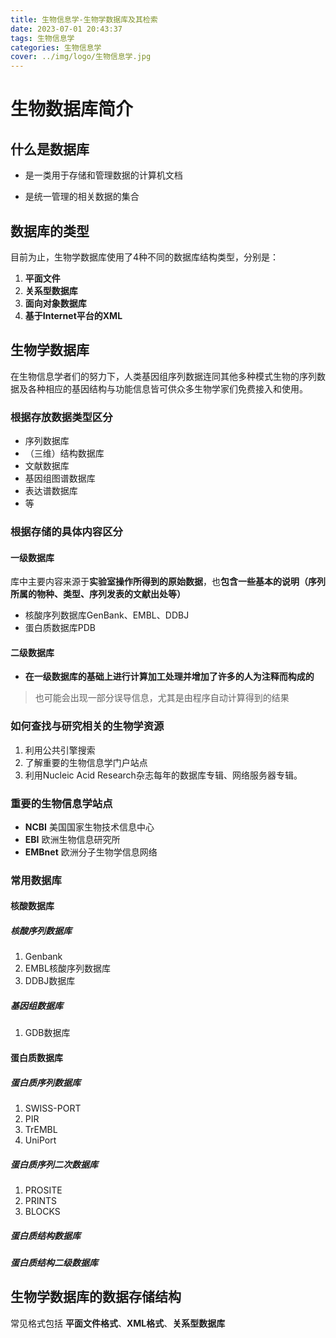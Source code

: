 ```yaml
---
title: 生物信息学-生物学数据库及其检索
date: 2023-07-01 20:43:37
tags: 生物信息学
categories: 生物信息学
cover: ../img/logo/生物信息学.jpg
---
```


# 生物数据库简介

## 什么是数据库

* 是一类用于存储和管理数据的计算机文档

* 是统一管理的相关数据的集合

## 数据库的类型

目前为止，生物学数据库使用了4种不同的数据库结构类型，分别是：

1. **平面文件**
2. **关系型数据库**
3. **面向对象数据库**
4. **基于Internet平台的XML**

## 生物学数据库

在生物信息学者们的努力下，人类基因组序列数据连同其他多种模式生物的序列数据及各种相应的基因结构与功能信息皆可供众多生物学家们免费接入和使用。

### 根据存放数据类型区分

* 序列数据库
* （三维）结构数据库
* 文献数据库
* 基因组图谱数据库
* 表达谱数据库
* 等

### 根据存储的具体内容区分

#### 一级数据库

库中主要内容来源于**实验室操作所得到的原始数据**，也**包含一些基本的说明（序列所属的物种、类型、序列发表的文献出处等）**

* 核酸序列数据库GenBank、EMBL、DDBJ
* 蛋白质数据库PDB

#### 二级数据库

* **在一级数据库的基础上进行计算加工处理并增加了许多的人为注释而构成的**

> 也可能会出现一部分误导信息，尤其是由程序自动计算得到的结果

### 如何查找与研究相关的生物学资源

1. 利用公共引擎搜索
2. 了解重要的生物信息学门户站点
3. 利用Nucleic Acid Research杂志每年的数据库专辑、网络服务器专辑。

### 重要的生物信息学站点

* **NCBI**  美国国家生物技术信息中心
* **EBI** 欧洲生物信息研究所
* **EMBnet** 欧洲分子生物学信息网络

### 常用数据库

#### 核酸数据库

##### 核酸序列数据库

1. Genbank
2. EMBL核酸序列数据库
3. DDBJ数据库

##### 基因组数据库

1. GDB数据库

#### 蛋白质数据库

##### 蛋白质序列数据库

1. SWISS-PORT
2. PIR
3. TrEMBL
4. UniPort

##### 蛋白质序列二次数据库

1. PROSITE
2. PRINTS
3. BLOCKS

##### 蛋白质结构数据库

##### 蛋白质结构二级数据库

## 生物学数据库的数据存储结构

常见格式包括 **平面文件格式**、**XML格式**、**关系型数据库**
